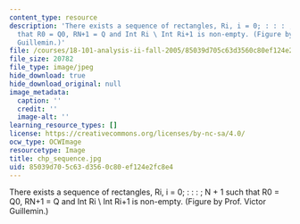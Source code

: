 ```yaml
---
content_type: resource
description: 'There exists a sequence of rectangles, Ri, i = 0; : : : ; N + 1 such
  that R0 = Q0, RN+1 = Q and Int Ri \ Int Ri+1 is non-empty. (Figure by Prof. Victor
  Guillemin.)'
file: /courses/18-101-analysis-ii-fall-2005/85039d705c63d3560c80ef124e2fc8e4_chp_sequence.jpg
file_size: 20782
file_type: image/jpeg
hide_download: true
hide_download_original: null
image_metadata:
  caption: ''
  credit: ''
  image-alt: ''
learning_resource_types: []
license: https://creativecommons.org/licenses/by-nc-sa/4.0/
ocw_type: OCWImage
resourcetype: Image
title: chp_sequence.jpg
uid: 85039d70-5c63-d356-0c80-ef124e2fc8e4
---
```

There exists a sequence of rectangles, Ri, i = 0; : : : ; N + 1 such that R0 = Q0, RN+1 = Q and Int Ri \ Int Ri+1 is non-empty. (Figure by Prof. Victor Guillemin.)